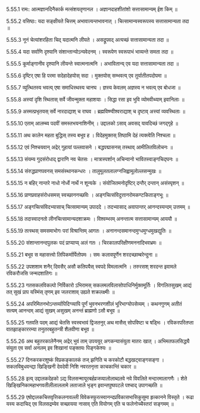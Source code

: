 5.55.1
रामः:
आत्मज्ञानदिनैकार्क मत्संशयतृणानल ।
अज्ञानदाहशीतांशो सत्तासामान्यम् ईश किम् ॥


5.55.2
वसिष्ठः:
यदा सङ्क्षीयते चित्तम् अभावात्यन्तभावनात् ।
चित्सामान्यस्वरूपस्य सत्तासामान्यता तदा ॥


5.55.3
नूनं चेत्यांशरहिता चिद् यदात्मनि लीयते ।
असद्रूपवद् अत्यच्छं सत्तासामान्यता तदा ॥


5.55.4
यदा सर्वाणि दृश्यानि संशान्तान्योऽन्यवेदनम् ।
स्वरूपेण स्वरूपाभं भाव्यन्ते समता तदा ॥


5.55.5
कूर्माङ्गानीव दृश्यानि लीयन्ते स्वात्मनात्मनि ।
अभावितान्य् एव यदा सत्तासामान्यता तदा ॥


5.55.6
दृष्टिर् एषा हि परमा सदेहादेहयोस् सदा ।
मुक्तयोस् सम्भवत्य् एव तुर्यातीतपदोपमा ॥


5.55.7
व्युत्थितस्य भवत्य् एषा समाधिस्थस्य चानघ ।
ज्ञस्य केवलम् अज्ञस्य न भवत्य् एव बोधजा ॥


5.55.8
अस्यां दृशि स्थितास् सर्वे जीवन्मुक्ता महाशयाः ।
सिद्धा रसा इव भुवि व्योमवीथ्याम् इवानिलाः ॥


5.55.9
अस्मत्प्रभृतयस् सर्वे नारदाद्याश् च राघव ।
ब्रह्मविष्ण्वीश्वराद्याश् च दृष्टाव् अस्यां व्यवस्थिताः ॥


5.55.10
एताम् आलम्ब्य पदवीं समस्तभयनाशिनीम् ।
उद्दालको ऽसाव् अवसद् यावदिच्छं जगद्गृहे ॥


5.55.11
अथ कालेन महता बुद्धिस् तस्य बभूव ह ।
विदेहमुक्तस् तिष्ठामि देहं त्यक्त्वेति निश्चला ॥


5.55.12
एवं निश्चयवान् अद्रेर् गुहायां पल्लवासने ।
बद्धपद्मासनस् तस्थाव् आमीलितविलोचनः ॥


5.55.13
संयम्य गुदसंरोधाद् द्वाराणि नव चेतसः ।
मात्रास्पर्शान् अचिन्वानो भावितस्वाङ्गचिद्घनः ॥


5.55.14
संरुद्धप्राणपवनस् समसंस्थानकन्धरः ।
तालुमूलतलालग्नजिह्वामूलोल्लसन्मुखः ॥


5.55.15
न बहिर् नान्तरे नाधो नोर्ध्वे नार्थे न शून्यके ।
संयोजितमनोदृष्टिर् दन्तैर् दन्तान् असंस्पृशन् ॥


5.55.16
प्राणप्रवाहसंरोधसमस् स्वच्छाननच्छविः ।
अङ्गचित्संविदुत्तानरोमकण्टकिताङ्गभूः ॥


5.55.17
अङ्गचित्संविदभ्यासाच् चित्सामान्यम् उपाददे ।
तदभ्यासाद् अवापान्तर् आनन्दस्यन्दम् उत्तमम् ॥


5.55.18
तदास्वादनतो लीनचित्सामान्यदशाक्रमः ।
विश्वम्भरम् अनन्तात्म सत्तासामान्यम् आययौ ॥


5.55.19
तत्स्थस् समसमाभोगः परां विश्रान्तिम् आगतः ।
अनानन्दसमानन्दमुग्धमुग्धमुखद्युतिः ॥


5.55.20
संशान्तानन्दपुलकः पदं प्राप्याप्य् अलं गतः ।
चिरकालपरिक्षीणमननादिभवभ्रमः ॥


5.55.21
बभूव स महासत्त्वो लिपिकर्मार्पितोपमः ।
समः कलावपूर्णेन शरदच्छाम्बरेन्दुना ॥


5.55.22
उपशशाम शनैर् दिवसैर् असौ कतिपयैस् स्वपदे विमलात्मनि ।
तरुरसश् शरदन्त इवामले रविकरौजसि जन्मदशातिगः ॥


5.55.23
गतसकलविकल्पो निर्विकारो ऽभिरामस् सकलमलविलासोपाधिनिर्मुक्तमूर्तिः ।
विगलितसुखम् आद्यं तत् सुखं प्राप यस्मिंस् तृणम् इव जलराशाव् उह्यते शक्रलक्ष्मीः ॥


5.55.24
अपरिमितनभोऽन्तर्व्यापिदिग्व्यापि पूर्णं भुवनभरणशीलं भूरिभाग्योपसेव्यम् ।
कथनगुणम् अतीतं सत्यम् आनन्दम् आद्यं सुखम् असुखम् अनन्तं ब्राह्मणो ऽसौ बभूव ॥


5.55.25
गतवति पदम् आद्यं चेतसि स्वस्वभावं द्विजतनुर् अथ मासैस् सोपविष्टा च षड्भिः ।
रविकरपरितप्ता वातझाङ्काररम्या तनुतरबहुतन्त्री शैलवीणा बभूव ॥


5.55.26
अथ बहुतरकालेनैनम् अद्रेर् भुवं ताम् उपययुर् अगकन्यासंयुता मातरः खात् ।
अभिमतफलसिद्ध्यै संयुता एव सर्वा अनलम् इव शिखानां पङ्क्तयः पिङ्गकेश्यः ॥


5.55.27
दिनकरकरशुष्कं विप्रकङ्कालकं तज् झगिति च करकोटौ बद्धखट्वाङ्गसङ्गा ।
सकलविबुधवन्द्या खिङ्खिनी देवदेवी निशि नवरतनृत्ता काचकान्तिं चकार ॥


5.55.28
इत्य् उद्दालकदेहको ऽद्य विलसन्मायूरबर्हव्रजव्यालोलाब्दलवे नवे विवलिते मन्दारमालागणैः ।
शेते खिङ्खिनिकामहाभगवतीलीलाललामे लताजाले भृङ्ग इवान्तपुष्पपटले पश्चाद् उपागच्छति ॥


5.55.29
एषोद्दालकचित्तवृत्तिकलनावल्ली विवेकस्फुरत्स्वानन्दप्रविकासभासिकुसुमा हृत्कानने विस्तृते ।
रूढा यस्य कदाचिद् एव विलसद्रम्येव सच्छायया नासाव् एति वियोगम् एति च फलेनोच्चैस्तरां सङ्गमम् ॥

